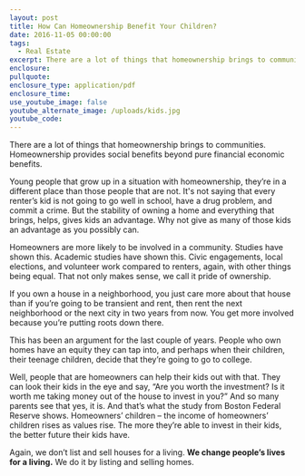 ```yaml
---
layout: post
title: How Can Homeownership Benefit Your Children?
date: 2016-11-05 00:00:00
tags:
  - Real Estate
excerpt: There are a lot of things that homeownership brings to communities. Homeownership provides social benefits beyond pure financial economic benefits.
enclosure:
pullquote:
enclosure_type: application/pdf
enclosure_time:
use_youtube_image: false
youtube_alternate_image: /uploads/kids.jpg
youtube_code:
---
```



There are a lot of things that homeownership brings to communities. Homeownership provides social benefits beyond pure financial economic benefits.

Young people that grow up in a situation with homeownership, they’re in a different place than those people that are not. It's not saying that every renter’s kid is not going to go well in school, have a drug problem, and commit a crime. But the stability of owning a home and everything that brings, helps, gives kids an advantage. Why not give as many of those kids an advantage as you possibly can.

Homeowners are more likely to be involved in a community. Studies have shown this. Academic studies have shown this. Civic engagements, local elections, and volunteer work compared to renters, again, with other things being equal. That not only makes sense, we call it pride of ownership.

If you own a house in a neighborhood, you just care more about that house than if you’re going to be transient and rent, then rent the next neighborhood or the next city in two years from now. You get more involved because you’re putting roots down there.

This has been an argument for the last couple of years. People who own homes have an equity they can tap into, and perhaps when their children, their teenage children, decide that they’re going to go to college.

Well, people that are homeowners can help their kids out with that. They can look their kids in the eye and say, “Are you worth the investment? Is it worth me taking money out of the house to invest in you?” And so many parents see that yes, it is. And that’s what the study from Boston Federal Reserve shows. Homeowners’ children – the income of homeowners’ children rises as values rise. The more they’re able to invest in their kids, the better future their kids have.

Again, we don’t list and sell houses for a living. **We change people’s lives for a living.** We do it by listing and selling homes.
